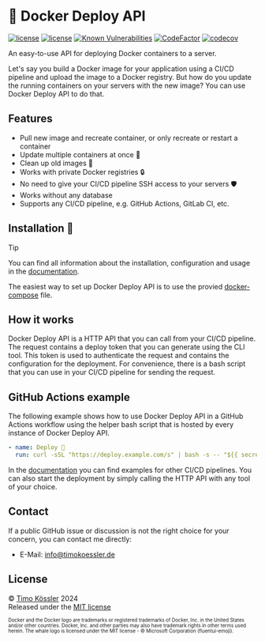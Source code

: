 # 🐳 Docker Deploy API

[![license](https://badgen.net/docker/pulls/timokoessler/docker-deploy-api)](https://hub.docker.com/r/timokoessler/docker-deploy-api)
[![license](https://badgen.net/github/license/timokoessler/docker-deploy-api)](https://github.com/timokoessler/docker-deploy-api/blob/main/LICENSE)
[![Known Vulnerabilities](https://snyk.io/test/github/timokoessler/docker-deploy-api/badge.svg)](https://snyk.io/test/github/timokoessler/docker-deploy-api)
[![CodeFactor](https://www.codefactor.io/repository/github/timokoessler/docker-deploy-api/badge)](https://www.codefactor.io/repository/github/timokoessler/docker-deploy-api)
[![codecov](https://codecov.io/gh/timokoessler/docker-deploy-api/graph/badge.svg?token=VYS4DJZOP3)](https://codecov.io/gh/timokoessler/docker-deploy-api)

An easy-to-use API for deploying Docker containers to a server.

Let's say you build a Docker image for your application using a CI/CD pipeline and upload the image to a Docker registry.
But how do you update the running containers on your servers with the new image? You can use Docker Deploy API to do that.

## Features

-   Pull new image and recreate container, or only recreate or restart a container
-   Update multiple containers at once 🔄️
-   Clean up old images 🧹
-   Works with private Docker registries 🔒
-   No need to give your CI/CD pipeline SSH access to your servers 🛡️
-   Works without any database
-   Supports any CI/CD pipeline, e.g. GitHub Actions, GitLab CI, etc.

## Installation 🚀

> [!TIP]
> You can find all information about the installation, configuration and usage in the [documentation](https://deploy-api.tkoessler.de).

The easiest way to set up Docker Deploy API is to use the provied [docker-compose](https://github.com/timokoessler/docker-deploy-api/blob/main/docker-compose.yml) file.

## How it works

Docker Deploy API is a HTTP API that you can call from your CI/CD pipeline. The request contains a deploy token that you can generate using the CLI tool.
This token is used to authenticate the request and contains the configuration for the deployment.
For convenience, there is a bash script that you can use in your CI/CD pipeline for sending the request.

## GitHub Actions example

The following example shows how to use Docker Deploy API in a GitHub Actions workflow using the helper bash script that is hosted by every instance of Docker Deploy API.

```yaml
- name: Deploy 🚀
  run: curl -sSL "https://deploy.example.com/s" | bash -s -- "${{ secrets.DEPLOY_TOKEN }}"
```

In the [documentation](https://deploy-api.tkoessler.de) you can find examples for other CI/CD pipelines. You can also start the deployment by simply calling the HTTP API with any tool of your choice.

## Contact

If a public GitHub issue or discussion is not the right choice for your concern, you can contact me directly:

-   E-Mail: [info@timokoessler.de](mailto:info@timokoessler.de)

## License

© [Timo Kössler](https://timokoessler.de) 2024  
Released under the [MIT license](https://github.com/timokoessler/docker-deploy-api/blob/main/LICENSE)

<sub><sup>Docker and the Docker logo are trademarks or registered trademarks of Docker, Inc. in the United States and/or other countries. Docker, Inc. and other parties may also have trademark rights in other terms used herein. The whale logo is licensed under the MIT license - © Microsoft Corporation (fluentui-emoji).</sup></sub>
